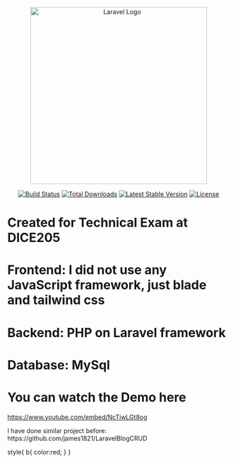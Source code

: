 <p align="center"><a href="https://laravel.com" target="_blank"><img src="https://raw.githubusercontent.com/laravel/art/master/logo-lockup/5%20SVG/2%20CMYK/1%20Full%20Color/laravel-logolockup-cmyk-red.svg" width="400" alt="Laravel Logo"></a></p>

<p align="center">
<a href="https://github.com/laravel/framework/actions"><img src="https://github.com/laravel/framework/workflows/tests/badge.svg" alt="Build Status"></a>
<a href="https://packagist.org/packages/laravel/framework"><img src="https://img.shields.io/packagist/dt/laravel/framework" alt="Total Downloads"></a>
<a href="https://packagist.org/packages/laravel/framework"><img src="https://img.shields.io/packagist/v/laravel/framework" alt="Latest Stable Version"></a>
<a href="https://packagist.org/packages/laravel/framework"><img src="https://img.shields.io/packagist/l/laravel/framework" alt="License"></a>
</p>

<h1>Created for Technical Exam at DICE205</h1>
<h1><b>Frontend: </b> I did not use any JavaScript framework, just blade and tailwind css</h1>
<h1><b>Backend: </b> PHP on Laravel framework</h1>
<h1><b>Database: </b> MySql</h1>

<h1><b>You can watch the Demo here</b> </h1>

https://www.youtube.com/embed/NcTiwLGt8og

<p>I have done similar project before: https://github.com/james1821/LaravelBlogCRUD</p>

style{
b{
color:red;
}
}
